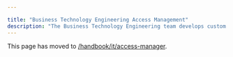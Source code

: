 ```yaml
---

title: "Business Technology Engineering Access Management"
description: "The Business Technology Engineering team develops custom applications, automation, and integrations that support business efficiency and processes managed by the Business Technology department, including role-based access control (RBAC) and access request management automation."
---
```


<link rel="stylesheet" type="text/css" href="/stylesheets/biztech.css" />







This page has moved to [/handbook/it/access-manager](/handbook/it/access-manager).
